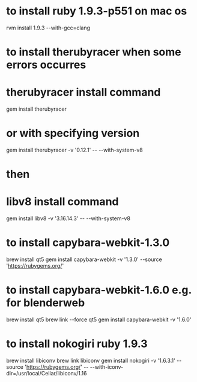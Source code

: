 # to install ruby 1.9.3-p551 on mac os
rvm install 1.9.3 --with-gcc=clang

# to install therubyracer when some errors occurres
# therubyracer install command
gem install therubyracer
# or with specifying version
gem install therubyracer -v '0.12.1' -- --with-system-v8


# then
# libv8 install command
gem install libv8 -v '3.16.14.3' -- --with-system-v8


# to install capybara-webkit-1.3.0
brew install qt5
gem install capybara-webkit -v '1.3.0' --source 'https://rubygems.org/'


# to install capybara-webkit-1.6.0 e.g. for blenderweb
brew install qt5
brew link --force qt5
gem install capybara-webkit -v '1.6.0'


# to install nokogiri ruby 1.9.3
brew install libiconv
brew link libiconv
gem install nokogiri -v '1.6.3.1' --source 'https://rubygems.org/' -- --with-iconv-dir=/usr/local/Cellar/libiconv/1.16


